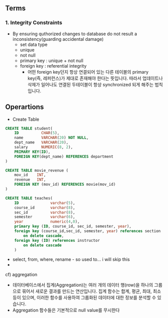 Terms
-----
### 1. Integrity Constraints
- By ensuring quthorized changes to database do not result a inconsistency(guarding accidental damage)
    - set data type
    - unique
    - not null
    - primary key : unique + not null
    - foreign key : referential integrity
        - 어떤 foreign key던지 항상 연결되어 있는 다른 테이블의 primary key(즉, 레퍼런스)가 제대로 존재해야 한다는 뜻입니다. 따라서 업데이트나 삭제가 일어나도 연결된 두테이블이 항상 synchronized 되게 해주는 법칙입니다. 

Operartions
-----------
- Create Table
```sql
CREATE TABLE student(
    ID          CHAR(5),
    name        VARCHAR(20) NOT NULL,
    dept_name   VARCHAR(20),
    salary      NUMERIC(8, 2),
    PRIMARY KEY(ID),
    FOREIGN KEY(dept_name) REFERENCES department
)

CREATE TABLE movie_revenue (
    mov_id    INT,
    revenue   INT,
    FOREIGN KEY (mov_id) REFERENCES movie(mov_id)
)

CREATE TABLE teaches(
    ID	    		varchar(5), 
	course_id		varchar(8),
	sec_id			varchar(8), 
	semester		varchar(6),
	year			numeric(4,0),
	primary key (ID, course_id, sec_id, semester, year),
	foreign key (course_id,sec_id, semester, year) references section
		on delete cascade,
	foreign key (ID) references instructor
	    on delete cascade
	)
```
- select, from, where, rename - so used to... i will skip this
- 

cf) aggregation
- 데이터베이스에서 집계(Aggregation)는 여러 개의 데이터 행(row)을 하나의 그룹으로 묶어서 새로운 결과를 만드는 연산입니다. 집계 함수는 합계, 평균, 최대, 최소 등이 있으며, 이러한 함수를 사용하여 그룹화된 데이터에 대한 정보를 분석할 수 있습니다.
- Aggregation 함수들은 기본적으로 null value를 무시한다